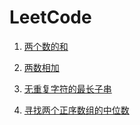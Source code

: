 # LeetCode

1. [两个数的和](TwoSum.java)

2. [两数相加](AddTwoNumbers.java)

3. [无重复字符的最长子串](LengthOfLongestSubstring.java)

4. [寻找两个正序数组的中位数](FindMedianSortedArrays.java)

